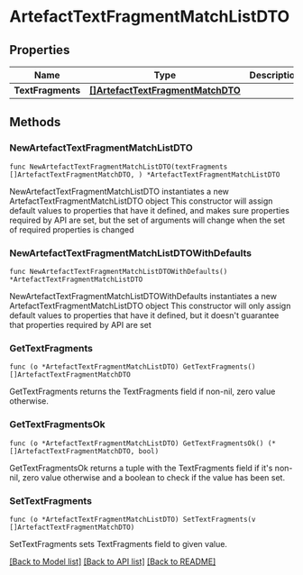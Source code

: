# ArtefactTextFragmentMatchListDTO

## Properties

Name | Type | Description | Notes
------------ | ------------- | ------------- | -------------
**TextFragments** | [**[]ArtefactTextFragmentMatchDTO**](ArtefactTextFragmentMatchDTO.md) |  | 

## Methods

### NewArtefactTextFragmentMatchListDTO

`func NewArtefactTextFragmentMatchListDTO(textFragments []ArtefactTextFragmentMatchDTO, ) *ArtefactTextFragmentMatchListDTO`

NewArtefactTextFragmentMatchListDTO instantiates a new ArtefactTextFragmentMatchListDTO object
This constructor will assign default values to properties that have it defined,
and makes sure properties required by API are set, but the set of arguments
will change when the set of required properties is changed

### NewArtefactTextFragmentMatchListDTOWithDefaults

`func NewArtefactTextFragmentMatchListDTOWithDefaults() *ArtefactTextFragmentMatchListDTO`

NewArtefactTextFragmentMatchListDTOWithDefaults instantiates a new ArtefactTextFragmentMatchListDTO object
This constructor will only assign default values to properties that have it defined,
but it doesn't guarantee that properties required by API are set

### GetTextFragments

`func (o *ArtefactTextFragmentMatchListDTO) GetTextFragments() []ArtefactTextFragmentMatchDTO`

GetTextFragments returns the TextFragments field if non-nil, zero value otherwise.

### GetTextFragmentsOk

`func (o *ArtefactTextFragmentMatchListDTO) GetTextFragmentsOk() (*[]ArtefactTextFragmentMatchDTO, bool)`

GetTextFragmentsOk returns a tuple with the TextFragments field if it's non-nil, zero value otherwise
and a boolean to check if the value has been set.

### SetTextFragments

`func (o *ArtefactTextFragmentMatchListDTO) SetTextFragments(v []ArtefactTextFragmentMatchDTO)`

SetTextFragments sets TextFragments field to given value.



[[Back to Model list]](../README.md#documentation-for-models) [[Back to API list]](../README.md#documentation-for-api-endpoints) [[Back to README]](../README.md)



